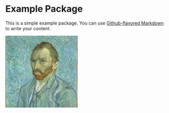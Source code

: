# Example Package

This is a simple example package. You can use
[Github-flavored Markdown](https://guides.github.com/features/mastering-markdown/)
to write your content.

![This is an image](images/vvg.jpeg)
